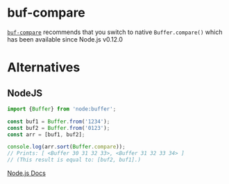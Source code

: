 # buf-compare

[`buf-compare`](https://github.com/sindresorhus/buf-compare) recommends that you switch to native `Buffer.compare()` which has been available since Node.js v0.12.0

# Alternatives

## NodeJS

```js
import {Buffer} from 'node:buffer';

const buf1 = Buffer.from('1234');
const buf2 = Buffer.from('0123');
const arr = [buf1, buf2];

console.log(arr.sort(Buffer.compare));
// Prints: [ <Buffer 30 31 32 33>, <Buffer 31 32 33 34> ]
// (This result is equal to: [buf2, buf1].)
```

[Node.js Docs](https://nodejs.org/api/buffer.html#static-method-buffercomparebuf1-buf2)
